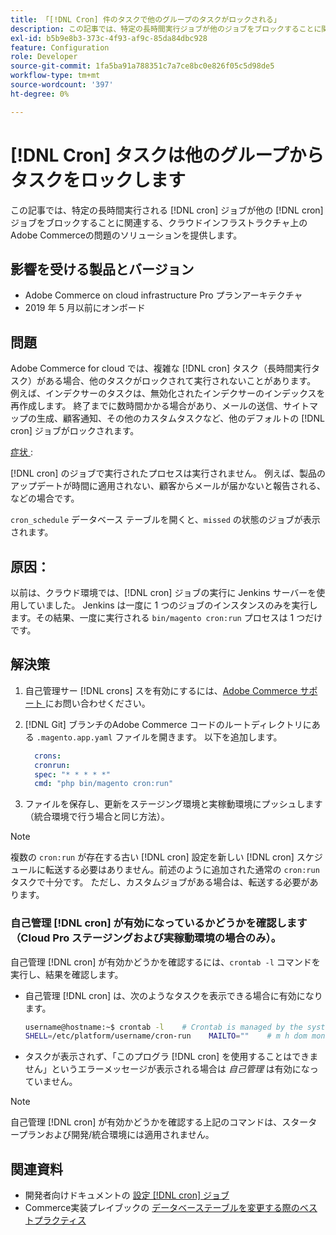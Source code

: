 ```yaml
---
title: 「[!DNL Cron] 件のタスクで他のグループのタスクがロックされる」
description: この記事では、特定の長時間実行ジョブが他のジョブをブロックすることに関連した、クラウドインフラストラクチャー上のAdobe Commerceの問題  [!DNL cron]  対するソリューショ  [!DNL cron]  を説明します。
exl-id: b5b9e8b3-373c-4f93-af9c-85da84dbc928
feature: Configuration
role: Developer
source-git-commit: 1fa5ba91a788351c7a7ce8bc0e826f05c5d98de5
workflow-type: tm+mt
source-wordcount: '397'
ht-degree: 0%

---
```


# [!DNL Cron] タスクは他のグループからタスクをロックします

この記事では、特定の長時間実行される [!DNL cron] ジョブが他の [!DNL cron] ジョブをブロックすることに関連する、クラウドインフラストラクチャ上のAdobe Commerceの問題のソリューションを提供します。

## 影響を受ける製品とバージョン

* Adobe Commerce on cloud infrastructure Pro プランアーキテクチャ
* 2019 年 5 月以前にオンボード

## 問題

Adobe Commerce for cloud では、複雑な [!DNL cron] タスク（長時間実行タスク）がある場合、他のタスクがロックされて実行されないことがあります。 例えば、インデクサーのタスクは、無効化されたインデクサーのインデックスを再作成します。 終了までに数時間かかる場合があり、メールの送信、サイトマップの生成、顧客通知、その他のカスタムタスクなど、他のデフォルトの [!DNL cron] ジョブがロックされます。

<u> 症状 </u>:

[!DNL cron] のジョブで実行されたプロセスは実行されません。 例えば、製品のアップデートが時間に適用されない、顧客からメールが届かないと報告される、などの場合です。

`cron_schedule` データベース テーブルを開くと、`missed` の状態のジョブが表示されます。

## 原因：

以前は、クラウド環境では、[!DNL cron] ジョブの実行に Jenkins サーバーを使用していました。 Jenkins は一度に 1 つのジョブのインスタンスのみを実行します。その結果、一度に実行される `bin/magento cron:run` プロセスは 1 つだけです。

## 解決策

1. 自己管理サー [!DNL crons] スを有効にするには、[Adobe Commerce サポート ](/help/help-center-guide/help-center/magento-help-center-user-guide.md#submit-ticket) にお問い合わせください。
1. [!DNL Git] ブランチのAdobe Commerce コードのルートディレクトリにある `.magento.app.yaml` ファイルを開きます。 以下を追加します。

   ```yaml
     crons:
     cronrun:
     spec: "* * * * *"
     cmd: "php bin/magento cron:run"
   ```

1. ファイルを保存し、更新をステージング環境と実稼動環境にプッシュします（統合環境で行う場合と同じ方法）。

>[!NOTE]
>
>複数の `cron:run` が存在する古い [!DNL cron] 設定を新しい [!DNL cron] スケジュールに転送する必要はありません。前述のように追加された通常の `cron:run` タスクで十分です。 ただし、カスタムジョブがある場合は、転送する必要があります。

### 自己管理 [!DNL cron] が有効になっているかどうかを確認します（Cloud Pro ステージングおよび実稼動環境の場合のみ）。

自己管理 [!DNL cron] が有効かどうかを確認するには、`crontab -l` コマンドを実行し、結果を確認します。

* 自己管理 [!DNL cron] は、次のようなタスクを表示できる場合に有効になります。

  ```bash
  username@hostname:~$ crontab -l    # Crontab is managed by the system, attempts to edit it directly will fail.
  SHELL=/etc/platform/username/cron-run    MAILTO=""    # m h dom mon dow job_name    * * * * * cronrun
  ```

* タスクが表示されず、「このプログラ [!DNL cron] を使用することはできません」というエラーメッセージが表示される場合は *自己管理* は有効になっていません。

>[!NOTE]
>
>自己管理 [!DNL cron] が有効かどうかを確認する上記のコマンドは、スタータープランおよび開発/統合環境には適用されません。

## 関連資料

* 開発者向けドキュメントの [ 設定  [!DNL cron]  ジョブ ](https://experienceleague.adobe.com/ja/docs/commerce-operations/configuration-guide/cli/configure-cron-jobs)
* Commerce実装プレイブックの [ データベーステーブルを変更する際のベストプラクティス ](https://experienceleague.adobe.com/ja/docs/commerce-operations/implementation-playbook/best-practices/development/modifying-core-and-third-party-tables#why-adobe-recommends-avoiding-modifications)
